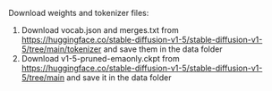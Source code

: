 Download weights and tokenizer files:

1. Download vocab.json and merges.txt from https://huggingface.co/stable-diffusion-v1-5/stable-diffusion-v1-5/tree/main/tokenizer and save them in the data folder
2. Download v1-5-pruned-emaonly.ckpt from https://huggingface.co/stable-diffusion-v1-5/stable-diffusion-v1-5/tree/main and save it in the data folder
